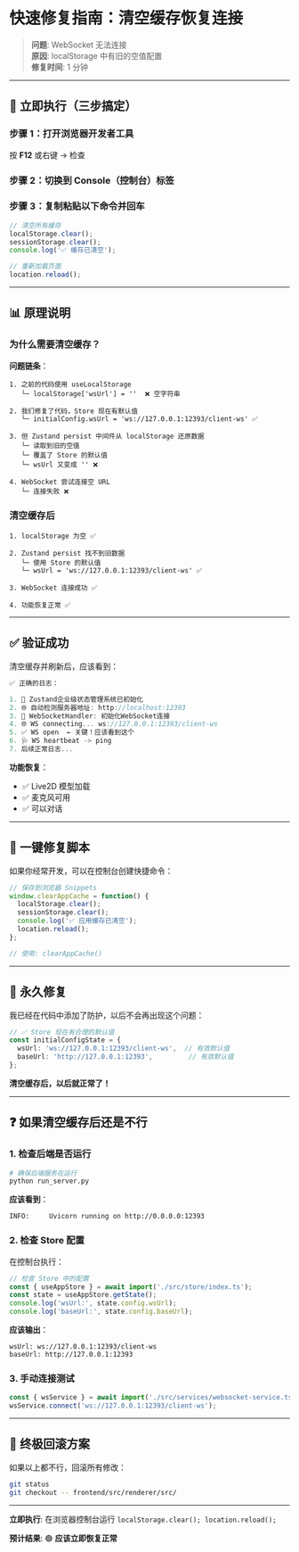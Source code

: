 # 快速修复指南：清空缓存恢复连接

> **问题**: WebSocket 无法连接  
> **原因**: localStorage 中有旧的空值配置  
> **修复时间**: 1 分钟

---

## 🚀 立即执行（三步搞定）

### 步骤 1：打开浏览器开发者工具

按 **F12** 或右键 → 检查

### 步骤 2：切换到 Console（控制台）标签

### 步骤 3：复制粘贴以下命令并回车

```javascript
// 清空所有缓存
localStorage.clear();
sessionStorage.clear();
console.log('✅ 缓存已清空');

// 重新加载页面
location.reload();
```

---

## 📊 原理说明

### 为什么需要清空缓存？

**问题链条**：

```
1. 之前的代码使用 useLocalStorage
   └─ localStorage['wsUrl'] = ''  ❌ 空字符串

2. 我们修复了代码，Store 现在有默认值
   └─ initialConfig.wsUrl = 'ws://127.0.0.1:12393/client-ws' ✅

3. 但 Zustand persist 中间件从 localStorage 还原数据
   └─ 读取到旧的空值
   └─ 覆盖了 Store 的默认值
   └─ wsUrl 又变成 '' ❌

4. WebSocket 尝试连接空 URL
   └─ 连接失败 ❌
```

### 清空缓存后

```
1. localStorage 为空 ✅

2. Zustand persist 找不到旧数据
   └─ 使用 Store 的默认值
   └─ wsUrl = 'ws://127.0.0.1:12393/client-ws' ✅

3. WebSocket 连接成功 ✅

4. 功能恢复正常 ✅
```

---

## ✅ 验证成功

清空缓存并刷新后，应该看到：

```javascript
✅ 正确的日志：

1. 🏪 Zustand企业级状态管理系统已初始化
2. 🌐 自动检测服务器地址: http://localhost:12393
3. 🔌 WebSocketHandler: 初始化WebSocket连接
4. 🌐 WS connecting... ws://127.0.0.1:12393/client-ws
5. ✅ WS open  ← 关键！应该看到这个
6. 🩺 WS heartbeat -> ping
7. 后续正常日志...
```

**功能恢复**：
- ✅ Live2D 模型加载
- ✅ 麦克风可用
- ✅ 可以对话

---

## 🔧 一键修复脚本

如果你经常开发，可以在控制台创建快捷命令：

```javascript
// 保存到浏览器 Snippets
window.clearAppCache = function() {
  localStorage.clear();
  sessionStorage.clear();
  console.log('✅ 应用缓存已清空');
  location.reload();
};

// 使用: clearAppCache()
```

---

## 🔮 永久修复

我已经在代码中添加了防护，以后不会再出现这个问题：

```typescript
// ✅ Store 现在有合理的默认值
const initialConfigState = {
  wsUrl: 'ws://127.0.0.1:12393/client-ws',  // 有效默认值
  baseUrl: 'http://127.0.0.1:12393',         // 有效默认值
};
```

**清空缓存后，以后就正常了！**

---

## ❓ 如果清空缓存后还是不行

### 1. 检查后端是否运行

```bash
# 确保后端服务在运行
python run_server.py
```

**应该看到**：
```
INFO:     Uvicorn running on http://0.0.0.0:12393
```

### 2. 检查 Store 配置

在控制台执行：

```javascript
// 检查 Store 中的配置
const { useAppStore } = await import('./src/store/index.ts');
const state = useAppStore.getState();
console.log('wsUrl:', state.config.wsUrl);
console.log('baseUrl:', state.config.baseUrl);
```

**应该输出**：
```
wsUrl: ws://127.0.0.1:12393/client-ws
baseUrl: http://127.0.0.1:12393
```

### 3. 手动连接测试

```javascript
const { wsService } = await import('./src/services/websocket-service.tsx');
wsService.connect('ws://127.0.0.1:12393/client-ws');
```

---

## 🔄 终极回滚方案

如果以上都不行，回滚所有修改：

```bash
git status
git checkout -- frontend/src/renderer/src/
```

---

**立即执行**: 在浏览器控制台运行 `localStorage.clear(); location.reload();`

**预计结果**: 🟢 **应该立即恢复正常**

